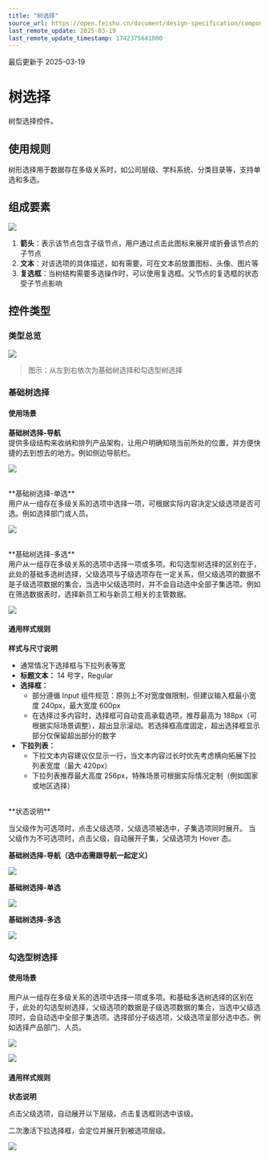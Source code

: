 ```yaml
---
title: "树选择"
source_url: https://open.feishu.cn/document/design-specification/component---data-entry/tree-select
last_remote_update: 2025-03-19
last_remote_update_timestamp: 1742375641000
---
```

最后更新于 2025-03-19

# 树选择
树型选择控件。

## 使用规则

树形选择用于数据存在多级关系时，如公司层级、学科系统、分类目录等，支持单选和多选。

## 组成要素

![](https://sf3-cn.feishucdn.com/obj/open-platform-opendoc/665bf4c859c8390c267fc29b2427e855_Ai8npc5nV1.png?height=876&lazyload=true&maxWidth=800&width=2048)

1. **箭头**：表示该节点包含子级节点，用户通过点击此图标来展开或折叠该节点的子节点
1. **文本**：对该选项的具体描述，如有需要，可在文本前放置图标、头像、图片等
1. **复选框**：当树结构需要多选操作时，可以使用复选框。父节点的复选框的状态受子节点影响

## 控件类型

### 类型总览

![](https://sf3-cn.feishucdn.com/obj/open-platform-opendoc/a92f3eede4fa6efe2fcf73d7390f7171_eTfEDEA4wU.png?height=844&lazyload=true&maxWidth=800&width=2048)

>图示：从左到右依次为基础树选择和勾选型树选择

### 基础树选择

#### 使用场景

**基础树选择-导航**<br>
提供多级结构来收纳和排列产品架构，让用户明确知晓当前所处的位置，并方便快捷的去到想去的地方。例如侧边导航栏。

![](https://sf3-cn.feishucdn.com/obj/open-platform-opendoc/b80f9bcb5bbfd0566833a566d4062df0_eESH03CexT.png?height=840&lazyload=true&maxWidth=600&width=2048)

<br>
**基础树选择-单选**<br>
用户从一组存在多级关系的选项中选择一项，可根据实际内容决定父级选项是否可选。例如选择部门或人员。

![](https://sf3-cn.feishucdn.com/obj/open-platform-opendoc/2e6db890fcc3443b870eda458aa36ddf_BBHLQLfSOm.png?height=696&lazyload=true&maxWidth=600&width=2048)

<br>
**基础树选择-多选**<br>
用户从一组存在多级关系的选项中选择一项或多项。和勾选型树选择的区别在于，此处的基础多选树选择，父级选项与子级选项存在一定关系，但父级选项的数据不是子级选项数据的集合，当选中父级选项时，并不会自动选中全部子集选项。例如在筛选数据表时，选择新员工和与新员工相关的主管数据。

![](https://sf3-cn.feishucdn.com/obj/open-platform-opendoc/cab2c59112cbc48fc55e3e903d810a4c_Hc6shAQbLo.png?height=676&lazyload=true&maxWidth=600&width=2048)

#### 通用样式规则

**样式与尺寸说明**

- 通常情况下选择框与下拉列表等宽
- **标题文本：** 14 号字，Regular
- **选择框：**
    - 部分遵循 Input 组件规范：原则上不对宽度做限制，但建议输入框最小宽度 240px，最大宽度 600px
    - 在选择过多内容时，选择框可自动变高承载选项，推荐最高为 188px（可根据实际场景调整），超出显示滚动。若选择框高度固定，超出选择框显示部分仅保留超出部分的数字
- **下拉列表：**
    - 下拉文本内容建议仅显示一行，当文本内容过长时优先考虑横向拓展下拉列表宽度（最大 420px）
    - 下拉列表推荐最大高度 256px，特殊场景可根据实际情况定制（例如国家或地区选择）

<br>
**状态说明**

当父级作为可选项时，点击父级选项，父级选项被选中，子集选项同时展开。
当父级作为不可选项时，点击父级，自动展开子集，父级选项为 Hover 态。

**基础树选择-导航（选中态需跟导航一起定义）**

![](https://sf3-cn.feishucdn.com/obj/open-platform-opendoc/29b08985cd0f42502c1956d034f9c94d_asZTlnXH9t.png?height=724&lazyload=true&maxWidth=600&width=2048)

**基础树选择-单选**

![](https://sf3-cn.feishucdn.com/obj/open-platform-opendoc/bb27e0e6cb24dff34e0f8579cc77ea12_KsOY6ge3aE.png?height=2424&lazyload=true&maxWidth=600&width=2720)

**基础树选择-多选**

![](https://sf3-cn.feishucdn.com/obj/open-platform-opendoc/f3c70fcfe64d8115085864306c72728a_uKq1hl93Ng.png?height=2314&lazyload=true&maxWidth=600&width=2720)

### 勾选型树选择

#### 使用场景

用户从一组存在多级关系的选项中选择一项或多项。和基础多选树选择的区别在于，此处的勾选型树选择，父级选项的数据是子级选项数据的集合，当选中父级选项时，会自动选中全部子集选项。选择部分子级选项，父级选项呈部分选中态。例如选择产品部门、人员。

![](https://sf3-cn.feishucdn.com/obj/open-platform-opendoc/aa7c7deb638d0aa904daba2d8acfb2e5_fxRZh4hWfX.png?height=696&lazyload=true&maxWidth=600&width=2048)

![](https://sf3-cn.feishucdn.com/obj/open-platform-opendoc/77827083a14abb1671f3233c0681b574_PgGdSuOeNr.png?height=830&lazyload=true&maxWidth=600&width=2048)

#### 通用样式规则

**状态说明**

点击父级选项，自动展开以下层级。点击复选框则选中该级。

二次激活下拉选择框，会定位并展开到被选项层级。

![](https://sf3-cn.feishucdn.com/obj/open-platform-opendoc/3dd722a9409c75ee4d482a7a993523ca_prDUapYfxl.png?height=2740&lazyload=true&maxWidth=800&width=2720)
